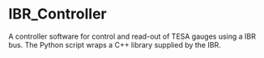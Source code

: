 # IBR_Controller
A controller software for control and read-out of TESA gauges using a IBR bus. The Python script wraps a C++ library supplied by the IBR.
